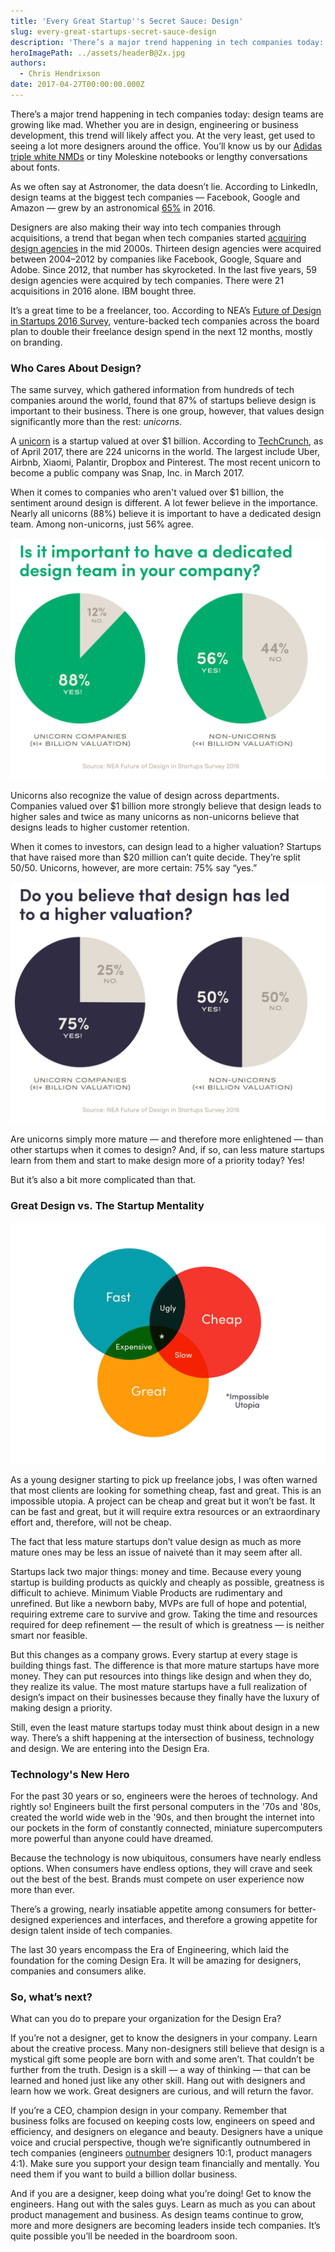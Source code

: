```yaml
---
title: 'Every Great Startup''s Secret Sauce: Design'
slug: every-great-startups-secret-sauce-design
description: 'There’s a major trend happening in tech companies today: design teams are growing like mad. And there''s a very good reason.'
heroImagePath: ../assets/headerB@2x.jpg
authors:
  - Chris Hendrixson
date: 2017-04-27T00:00:00.000Z
---
```


There’s a major trend happening in tech companies today: design teams are growing like mad. Whether you are in design, engineering or business development, this trend will likely affect you. At the very least, get used to seeing a lot more designers around the office. You’ll know us by our [Adidas triple white NMDs](https://www.google.com/search?q=adidas+nmd+white&source=lnms&tbm=isch&sa=X&ved=0ahUKEwiR9ZaSqMPTAhUm4IMKHbLGAPkQ_AUICygC&biw=1280&bih=700&dpr=2#tbm=isch&q=adidas+triple+white+nmd) or tiny Moleskine notebooks or lengthy conversations about fonts.

As we often say at Astronomer, the data doesn’t lie. According to LinkedIn, design teams at the biggest tech companies — Facebook, Google and Amazon — grew by an astronomical [65%](https://designintechreport.wordpress.com/) in 2016.

Designers are also making their way into tech companies through acquisitions, a trend that began when tech companies started [acquiring design agencies](https://designintechreport.wordpress.com/) in the mid 2000s. Thirteen design agencies were acquired between 2004–2012 by companies like Facebook, Google, Square and Adobe. Since 2012, that number has skyrocketed. In the last five years, 59 design agencies were acquired by tech companies. There were 21 acquisitions in 2016 alone. IBM bought three.

It’s a great time to be a freelancer, too. According to NEA’s [Future of Design in Startups&nbsp;2016 Survey](https://www.futureof.design/), venture-backed tech companies across the board plan to double their freelance design spend in the next 12 months, mostly on branding.

### Who Cares About Design?&nbsp;

The same survey, which gathered information from hundreds of tech companies around the world, found that 87% of startups believe design is important to their business. There is one group, however, that values design significantly more than the rest: _unicorns_.

A [unicorn](https://en.wikipedia.org/wiki/Unicorn_(finance)) is a startup valued at over $1 billion. According to [TechCrunch](https://techcrunch.com/unicorn-leaderboard/), as of April 2017, there are 224 unicorns in the world. The largest include Uber, Airbnb, Xiaomi, Palantir, Dropbox and Pinterest. The most recent unicorn to become a public company was Snap, Inc. in March 2017.

When it comes to companies who aren't valued over $1 billion, the sentiment around design is different. A lot fewer believe in the importance. Nearly all unicorns (88%) believe it is important to have a dedicated design team. Among non-unicorns, just&nbsp;56% agree.

![designteamsA@2x.jpg](../assets/designteamsA@2x.jpg)

Unicorns also recognize the value of design across departments. Companies valued over $1 billion more strongly believe that design leads to higher sales and twice as many unicorns as non-unicorns believe that designs leads to higher customer retention.

When it comes to investors, can design lead to a higher valuation? Startups that have raised more than $20 million can’t quite decide. They’re split 50/50. Unicorns, however, are more certain: 75% say “yes.”

![valuationsA@2x.jpg](../assets/valuationsA@2x.jpg)

Are unicorns simply more mature — and therefore more enlightened — than other startups when it comes to design? And, if so, can less mature startups learn from them and start to make design more of a priority today? Yes!

But it’s also a bit more complicated than that.

### Great Design&nbsp;vs.&nbsp;The Startup Mentality

![triumvirateA@2x.jpg](../assets/triumvirateA@2x.jpg)

As a young designer starting to pick up freelance jobs, I was often warned that most clients are looking for something cheap, fast and great. This is an impossible utopia. A project can be cheap and great but it won’t be fast. It can be fast and great, but it will require extra resources or an extraordinary effort and, therefore, will not be cheap.

The fact that less mature startups don’t value design as much as more mature ones may be less an issue of naiveté than it may seem after all.

Startups lack two major things: money and time. Because every young startup is building products as quickly and cheaply as possible, greatness is difficult to achieve. Minimum Viable Products are rudimentary and unrefined. But like a newborn baby, MVPs are full of hope and potential, requiring extreme care to survive and grow. Taking the time and resources required for deep refinement — the result of which is greatness — is neither smart nor feasible.

But this changes as a company grows. Every startup at every stage is building things fast. The difference is that more mature startups have more money. They can put resources into things like design and when they do, they realize its value. The most mature startups have a full realization of design’s impact on their businesses because they finally have the luxury of making design a priority.

Still, even the least mature startups today must think about design in a new way. There’s a shift happening at the intersection of business, technology and design. We are entering into the Design Era.

### Technology's New Hero

For the past 30 years or so, engineers were the heroes of technology. And rightly so! Engineers built the first personal computers in the '70s and '80s, created the world wide web in the '90s, and then brought the internet&nbsp;into our pockets in the form of constantly connected, miniature supercomputers more powerful than anyone could have dreamed.

Because the technology is now ubiquitous, consumers have nearly endless options. When consumers have endless options, they will crave and seek out the best of the best. Brands must compete on user experience now more than ever.

There’s a growing, nearly insatiable appetite among consumers for better-designed experiences and interfaces, and therefore a growing appetite for design talent inside of tech companies.

The last 30 years encompass the Era of Engineering, which laid the foundation for the coming Design Era. It will be amazing for designers, companies and consumers alike.

### So, what’s next?

What can you do to prepare your organization for the Design Era?

If you’re not a designer, get to know the designers in your company. Learn about the creative process. Many non-designers still believe that design is a mystical gift&nbsp;some people are born with and some aren’t. That couldn’t be further from the truth. Design is a skill — a way of thinking — that can be learned and honed just like any other skill. Hang out with designers and learn how we work. Great designers are curious, and will return the favor.

If you’re a CEO, champion design in your company. Remember that business folks are focused on keeping costs low, engineers on speed and efficiency, and designers on elegance and beauty. Designers have a unique voice and crucial perspective, though we’re significantly outnumbered in tech companies (engineers [outnumber](https://daoy1b221nves.cloudfront.net/NEA_FOD_Survey_2016.pdf) designers 10:1, product managers 4:1). Make sure you support your design team financially and mentally. You need them if you want to build a billion dollar business.

And if you are a designer, keep doing what you’re doing! Get to know the engineers. Hang out with the sales guys. Learn as much as you can about product management and business. As design teams continue to grow, more and more designers are becoming leaders inside tech companies. It’s quite possible you’ll be needed in the boardroom soon.


